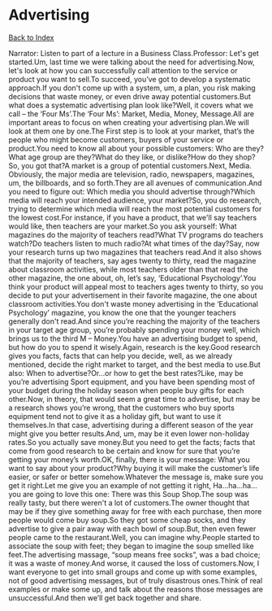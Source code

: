 # Advertising
[Back to Index](https://github.com/windows10010/tpoExtractor/blog/master/README.md)

Narrator: Listen to part of a lecture in a Business Class.Professor: Let's get started.Um, last time we were talking about the need for advertising.Now, let's look at how you can successfully call attention to the service or product you want to sell.To succeed, you’ve got to develop a systematic approach.If you don't come up with a system, um, a plan, you risk making decisions that waste money, or even drive away potential customers.But what does a systematic advertising plan look like?Well, it covers what we call – the ‘Four Ms’.The ‘Four Ms’: Market, Media, Money, Message.All are important areas to focus on when creating your advertising plan.We will look at them one by one.The First step is to look at your market, that’s the people who might become customers, buyers of your service or product.You need to know all about your possible customers: Who are they?What age group are they?What do they like, or dislike?How do they shop?So, you got that?A market is a group of potential customers.Next, Media. Obviously, the major media are television, radio, newspapers, magazines, um, the billboards, and so forth.They are all avenues of communication.And you need to figure out: Which media you should advertise through?Which media will reach your intended audience, your market?So, you do research, trying to determine which media will reach the most potential customers for the lowest cost.For instance, if you have a product, that we'll say teachers would like, then teachers are your market.So you ask yourself: What magazines do the majority of teachers read?What TV programs do teachers watch?Do teachers listen to much radio?At what times of the day?Say, now your research turns up two magazines that teachers read.And it also shows that the majority of teachers, say ages twenty to thirty, read the magazine about classroom activities, while most teachers older than that read the other magazine, the one about, oh, let’s say, ‘Educational Psychology’.You think your product will appeal most to teachers ages twenty to thirty, so you decide to put your advertisement in their favorite magazine, the one about classroom activities.You don't waste money advertising in the ‘Educational Psychology’ magazine, you know the one that the younger teachers generally don't read.And since you’re reaching the majority of the teachers in your target age group, you’re probably spending your money well, which brings us to the third M – Money.You have an advertising budget to spend, but how do you to spend it wisely.Again, research is the key.Good research gives you facts, facts that can help you decide, well, as we already mentioned, decide the right market to target, and the best media to use.But also: When to advertise?Or…or how to get the best rates?Like, may be you’re advertising Sport equipment, and you have been spending most of your budget during the holiday season when people buy gifts for each other.Now, in theory, that would seem a great time to advertise, but may be a research shows you’re wrong, that the customers who buy sports equipment tend not to give it as a holiday gift, but want to use it themselves.In that case, advertising during a different season of the year might give you better results.And, um, may be it even lower non-holiday rates.So you actually save money.But you need to get the facts; facts that come from good research to be certain and know for sure that you’re getting your money’s worth.OK, finally, there is your message: What you want to say about your product?Why buying it will make the customer’s life easier, or safer or better somehow.Whatever the message is, make sure you get it right.Let me give you an example of not getting it right, Ha...ha...ha... you are going to love this one: There was this Soup Shop.The soup was really tasty, but there weren't a lot of customers.The owner thought that may be if they give something away for free with each purchase, then more people would come buy soup.So they got some cheap socks, and they advertise to give a pair away with each bowl of soup.But, then even fewer people came to the restaurant.Well, you can imagine why.People started to associate the soup with feet; they began to imagine the soup smelled like feet.The advertising massage, “soup means free socks”, was a bad choice; it was a waste of money.And worse, it caused the loss of customers.Now, I want everyone to get into small groups and come up with some examples, not of good advertising messages, but of truly disastrous ones.Think of real examples or make some up, and talk about the reasons those messages are unsuccessful.And then we’ll get back together and share. 